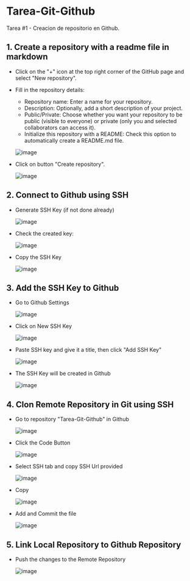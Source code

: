 # Tarea-Git-Github
Tarea #1 - Creacion de repositorio en Github.

## 1. Create a repository with a readme file in markdown
- Click on the "+" icon at the top right corner of the GitHub page and select "New repository".

- Fill in the repository details:
  * Repository name: Enter a name for your repository.
  * Description: Optionally, add a short description of your project.
  * Public/Private: Choose whether you want your repository to be public (visible to everyone) or private (only you and selected collaborators can access it).
  * Initialize this repository with a README: Check this option to automatically create a README.md file.
 
  ![image](https://github.com/user-attachments/assets/4d7f92c6-5f78-44aa-8748-9ac47078434d)

- Click on button "Create repository".

  ![image](https://github.com/user-attachments/assets/e369f367-bf3e-4cb6-8beb-b0d348df9e6e)

## 2. Connect to Github using SSH

  * Generate SSH Key (if not done already)
    
    ![image](https://github.com/user-attachments/assets/88bc3b57-c045-4b4f-aa12-7ece4922ba3c)
    
  * Check the created key:
    
    ![image](https://github.com/user-attachments/assets/5692c2e1-54b9-42ca-9f37-4f25457fd9ea)
    
  * Copy the SSH Key
    
    ![image](https://github.com/user-attachments/assets/bb54d1cd-d7e0-4646-8e92-c21b4f094938)

## 3. Add the SSH Key to Github

   * Go to Github Settings
     
     ![image](https://github.com/user-attachments/assets/257ad054-65ef-4b92-ab18-ad109baf9114)

   * Click on New SSH Key
     
     ![image](https://github.com/user-attachments/assets/518c361b-85f9-485d-a475-9d888f2b7a0b)

   * Paste SSH key and give it a title, then click "Add SSH Key"
     
     ![image](https://github.com/user-attachments/assets/804e8a21-7c77-4586-9639-a00f438314a7)

   * The SSH Key will be created in Github
     
     ![image](https://github.com/user-attachments/assets/b04c59ea-eea2-4322-ba24-b9b70fc0327f)

## 4. Clon Remote Repository in Git using SSH
   
   * Go to repository "Tarea-Git-Github" in Github
     
     ![image](https://github.com/user-attachments/assets/9b884d50-4f19-4727-af95-87119da09902)

   * Click the Code Button
     
     ![image](https://github.com/user-attachments/assets/9defdca6-2058-4cab-a409-f3aed0018b77)

   * Select SSH tab and copy SSH Url provided
     
     ![image](https://github.com/user-attachments/assets/602a68e1-0452-44a9-a7a9-25c30350c4ad)

   * Copy
     
     ![image](https://github.com/user-attachments/assets/52126772-47ff-41ec-83e1-aebc1b7bbaa6)

   * Add and Commit the file
     
     ![image](https://github.com/user-attachments/assets/b26154c7-491e-4530-b9d5-bba4de34c100)

## 5. Link Local Repository to Github Repository

   * Push the changes to the Remote Repository
     
     ![image](https://github.com/user-attachments/assets/1a89bc9f-b62a-484c-8a4d-894237ab29d5)

